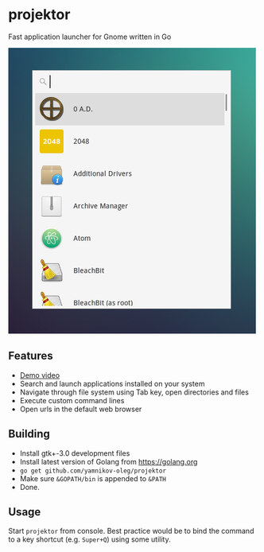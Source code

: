# projektor
Fast application launcher for Gnome written in Go

![Screenshot](/screenshots/02.png?raw=true)

## Features

* [Demo video](https://youtu.be/-i69v6F41ps)
* Search and launch applications installed on your system
* Navigate through file system using Tab key, open directories and files
* Execute custom command lines
* Open urls in the default web browser

## Building

* Install gtk+-3.0 development files
* Install latest version of Golang from https://golang.org
* ```go get github.com/yamnikov-oleg/projektor```
* Make sure ```&GOPATH/bin``` is appended to ```&PATH```
* Done.

## Usage

Start ```projektor``` from console. Best practice would be to bind the command to a key shortcut (e.g. ```Super+Q```) using some utility.
